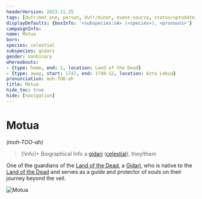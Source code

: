 ```yaml
---
headerVersion: 2023.11.25
tags: [dufr/met_one, person, dufr/minor, event-source, status/uptodate, status/unknown]
displayDefaults: {boxInfo: '<subspecies:sA> (<species>), <pronouns>'}
campaignInfo:
name: Motua
born:
species: celestial
subspecies: gidari
gender: nonbinary
whereabouts:
- {type: home, end: 1, location: Land of the Dead}
- {type: away, start: 1747, end: 1748-12, location: Azta Lekua}
pronunciation: moh-TOO-ah
title: Motua
hide_toc: true
hide: [navigation]
---
```

# Motua
*(moh-TOO-ah)*
>[!info]+ Biographical Info
> a [gidari](<../../species/children-of-belief/gidari.md>) ([celestial](<../../species/children-of-belief/celestials.md>)), they/them
>> 

One of the guardians of the [Land of the Dead](<../../cosmology/multiverse/spiritual-realms/proximate-realms/land-of-the-dead.md>), a [Gidari](<../../species/children-of-belief/gidari.md>), who is native to the [Land of the Dead](<../../cosmology/multiverse/spiritual-realms/proximate-realms/land-of-the-dead.md>) and serves as a guide and protector of souls on their journey beyond the veil. 


![Motua](../../assets/motua.png)
